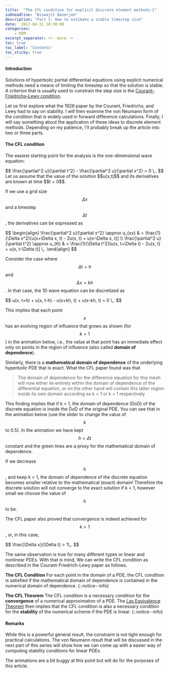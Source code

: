 ```yaml
---
title:  "The CFL condition for explicit discrete element methods:1"
subheadline: "Biswajit Banerjee"
description: "Part 1: How to estimate a stable timestep size"
date:  2017-04-11 10:30:00
categories:
    - DEM
excerpt_separator: <!--more-->
toc: true
toc_label: "Contents"
toc_sticky: true
---
```

<link rel='stylesheet' type='text/css' href='{{ site.baseurl }}/assets/js/animateCFL.css' />

#### Introduction ####
Solutions of hyperbolic partial differential equations using explicit numerical methods
need a means of limiting the timestep so that the solution is stable.  A criterion 
that is usually used to constrain the step size is the 
[Courant–Friedrichs–Lewy condition](https://en.wikipedia.org/wiki/Courant%E2%80%93Friedrichs%E2%80%93Lewy_condition).
<!--more-->

Let us first explore what the 1928 paper by the Courant, Friedrichs, and Lewy had to say on
stability.  I will then examine the von Neumann form of the condition that is widely used
in forward difference calculations.  Finally, I will say something about the application of these
ideas to discrete element methods.  Depending on my patience, I'll probably break up the article
into two or three parts.

#### The CFL condition ####
The easiest starting point for the analysis is the one-dimensional wave equation:
<div>
$$
  \frac{\partial^2 u}{\partial t^2} - \frac{\partial^2 u}{\partial x^2} = 0 \,.
$$
</div>
Let us assume that the value of the solution $$u(x,t)$$ and its derivatives are known
at time $$t = 0$$.

If we use a grid size $$\Delta x$$ and a timestep $$\Delta t$$, the derivatives can be expressed as
<div>
$$
 \begin{align}
  \frac{\partial^2 u}{\partial x^2} \approx u_{xx} & =
    \frac{1}{\Delta x^2}[u(x+\Delta x, t) - 2u(x, t) + u(x-\Delta x, t)] \\
  \frac{\partial^2 u}{\partial t^2} \approx u_{tt} & =
    \frac{1}{\Delta t^2}[u(x, t+\Delta t) - 2u(x, t) + u(x, t-\Delta t)] \,.
 \end{align}
$$
</div>

Consider the case where $$\Delta t = h$$ and $$\Delta x = kh$$. In
that case, the 1D wave equation can be discretized as
<div>
$$
  u(x, t+h) + u(x, t-h) - u(x+kh, t) + u(x-kh, t) = 0  \,.
$$
</div>

This implies that each point $$x$$ has an evolving region of influence that grows
as shown (for $$k=1$$) in the animation below, i.e., the value at that point has an immediate effect only on
points in the region of influence (also called **domain of dependence**).

<div class="cfl-wave-animation">
</div>

Similarly, there is a **mathematical domain of dependence** of the underlying hyperbolic
PDE that is exact.  What the CFL paper found was that

> The domain of dependence for the difference equation for this mesh will now either lie entirely within
the domain of dependence of the differential equation, or on the other hand will contain this latter
region inside its own domain according as k \< 1 or k \> 1 respectively

This finding implies that if k \< 1, the domain of dependence (DoD) of the discrete equation is inside
the DoD of the original PDE.  You can see that in the animation below (use the slider to
change the value of $$k$$ to 0.5).  In the animation we have kept $$h = \Delta t$$ constant and the
green lines are a proxy for the mathematical domain of dependence.

<div class="cfl-domain-animation">
</div>

If we decrease $$h$$, and keep k \< 1, the domain of dependence of the discrete equation
becomes smaller relative to the mathematical (exact) domain!  Therefore the discrete solution 
will not converge to the exact solution if k \< 1, however small we choose the value of $$h$$ to be.


The CFL paper also proved that convergence is indeed achieved for $$k > 1$$,
or, in this case,
<div>
$$
  \frac{\Delta x}{\Delta t} > 1\,.
$$
</div>

The same observation is true for many different types or linear and nonlinear PDEs.  With that
is mind, We can write the CFL condition as described in the Courant-Friedrich-Lewy paper as follows.

**The CFL Condition**  For each point in the domain of a PDE, the CFL condition is
satisfied if the mathematical domain of dependence is contained in the
numerical domain of dependence.
{:.notice--info}

**The CFL Theorem** The CFL condition is a necessary condition for the **convergence** of a
numerical approximation of a PDE.
The [Lax Equivalence Theorem](https://en.wikipedia.org/wiki/Lax_equivalence_theorem)
then implies that the
CFL condition is also a necessary condition for the **stability** of the numerical scheme if the PDE is linear.
{:.notice--info}

#### Remarks ####
While this is a powerful general result, the constraint is not tight enough for practical 
calculations.  The von Neumann result that will be discussed in the next part of this series
will show how we can come up with a easier way of computing stability conditions for linear PDEs.

The animations are a bit buggy at this point but will do for the purposes of this article.

<script src="{{ site.baseurl }}/assets/js/d3.v4.min.js"></script>
<script src="{{ site.baseurl }}/assets/js/animateWave.js"></script>
<script src="{{ site.baseurl }}/assets/js/animateCFL.js"></script>

